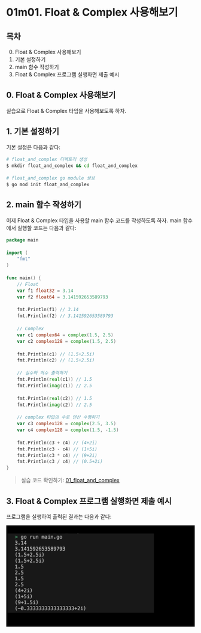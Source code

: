 
# 01m01. Float & Complex 사용해보기

## 목차
0. Float & Complex 사용해보기
1. 기본 설정하기
2. main 함수 작성하기 
3. Float & Complex 프로그램 실행화면 제출 예시


## 0. Float & Complex 사용해보기
실습으로 Float & Complex 타입을 사용해보도록 하자.

## 1. 기본 설정하기
기본 설정은 다음과 같다:
```sh
# float_and_complex 디렉토리 생성
$ mkdir float_and_complex && cd float_and_complex

# float_and_complex go module 생성 
$ go mod init float_and_complex
```

## 2. main 함수 작성하기
이제 Float & Complex 타입을 사용할 main 함수 코드를 작성하도록 하자. main 함수에서 실행할 코드는 다음과 같다:
``` go
package main

import (
	"fmt"
)

func main() {
	// Float
	var f1 float32 = 3.14
	var f2 float64 = 3.141592653589793

	fmt.Println(f1) // 3.14
	fmt.Println(f2) // 3.141592653589793

	// Complex
	var c1 complex64 = complex(1.5, 2.5)
	var c2 complex128 = complex(1.5, 2.5)

	fmt.Println(c1) // (1.5+2.5i)
	fmt.Println(c2) // (1.5+2.5i)

	// 실수와 허수 출력하기
	fmt.Println(real(c1)) // 1.5
	fmt.Println(imag(c1)) // 2.5

	fmt.Println(real(c2)) // 1.5
	fmt.Println(imag(c2)) // 2.5

	// complex 타입의 수로 연산 수행하기 
	var c3 complex128 = complex(2.5, 3.5)
	var c4 complex128 = complex(1.5, -1.5)

	fmt.Println(c3 + c4) // (4+2i)
	fmt.Println(c3 - c4) // (1+5i)
	fmt.Println(c3 * c4) // (9+2i)
	fmt.Println(c3 / c4) // (0.5+2i)
}
```
> 실습 코드 확인하기: [01_float_and_complex](../code/01_float_and_complex/)

## 3. Float & Complex 프로그램 실행화면 제출 예시
프로그램을 실행하여 출력된 결과는 다음과 같다:
<div style="text-align: center;">
   <img src="../assets/01_basic_float_and_complex_result_example.png" alt="float_and_complex_example" width="600"/>
</div>
